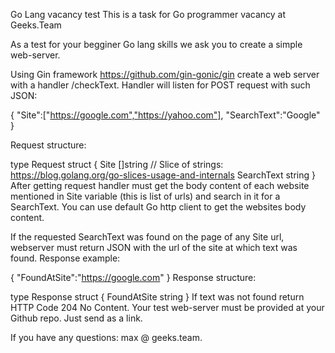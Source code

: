 Go Lang vacancy test
This is a task for Go programmer vacancy at Geeks.Team

As a test for your begginer Go lang skills we ask you to create a simple web-server.

Using Gin framework https://github.com/gin-gonic/gin create a web server with a handler /checkText. Handler will listen for POST request with such JSON:

{
   "Site":["https://google.com","https://yahoo.com"],
   "SearchText":"Google"
}



Request structure:

type Request struct {
    Site []string // Slice of strings: https://blog.golang.org/go-slices-usage-and-internals
    SearchText string
}
After getting request handler must get the body content of each website mentioned in Site variable (this is list of urls) and search in it for a SearchText. You can use default Go http client to get the websites body content.

If the requested SearchText was found on the page of any Site url, webserver must return JSON with the url of the site at which text was found.
Response example:

{
    "FoundAtSite":"https://google.com"
}
Response structure:

type Response struct {
    FoundAtSite string
}
If text was not found return HTTP Code 204 No Content.
Your test web-server must be provided at your Github repo. Just send as a link.

If you have any questions: max @ geeks.team.
